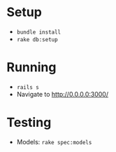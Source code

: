 # Setup
  * `bundle install`
  * `rake db:setup`

# Running
  * `rails s`
  * Navigate to http://0.0.0.0:3000/

# Testing
  * Models: `rake spec:models`